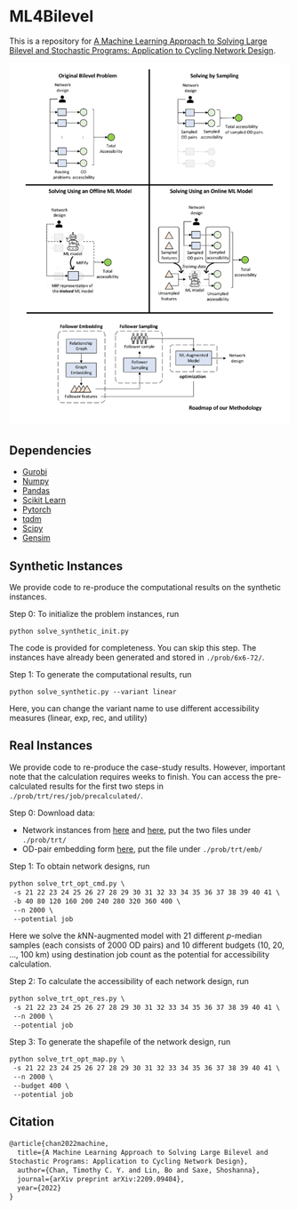 # ML4Bilevel

This is a repository for [A Machine Learning Approach to Solving Large Bilevel and Stochastic Programs: Application to Cycling Network Design](https://arxiv.org/abs/2209.09404).


<img src="./figure/illustration.png" width=1000>

## Dependencies
- [Gurobi](https://www.gurobi.com)
- [Numpy](https://numpy.org)
- [Pandas](https://pandas.pydata.org)
- [Scikit Learn](https://scikit-learn.org/stable/)
- [Pytorch](https://pytorch.org)
- [tqdm](https://tqdm.github.io)
- [Scipy](https://scipy.org)
- [Gensim](https://radimrehurek.com/gensim/)

## Synthetic Instances

We provide code to re-produce the computational results on the synthetic instances.

Step 0: To initialize the problem instances, run
```commandline
python solve_synthetic_init.py
```
The code is provided for completeness. You can skip this step. The instances have already been generated and stored in `./prob/6x6-72/`.

Step 1: To generate the computational results, run
```commandline
python solve_synthetic.py --variant linear
```
Here, you can change the variant name to use different accessibility measures (linear, exp, rec, and utility)

## Real Instances

We provide code to re-produce the case-study results. However, important note that the calculation requires weeks to finish. 
You can access the pre-calculated results for the first two steps in `./prob/trt/res/job/precalculated/`.

Step 0: Download data:
- Network instances from [here](https://utoronto-my.sharepoint.com/:u:/g/personal/imbo_lin_mail_utoronto_ca/ER5aFjv_o6NLmkHcgmZbd1kB8OyGxOEDdZiMjNU2TCBS7g?e=dMW3ZY) and [here](https://utoronto-my.sharepoint.com/:u:/g/personal/imbo_lin_mail_utoronto_ca/EXRDjhrFOBZPq5HEExgdJkQBcDzsa4SfognkGR3vRBkUlw?e=f5b1a1), put the two files under `./prob/trt/`
- OD-pair embedding form [here](https://utoronto-my.sharepoint.com/:u:/g/personal/imbo_lin_mail_utoronto_ca/EQQs1jV4WjtImJPgiYrEu_EBNblHcy1FECwaNyLwJNY_zw?e=dWge2g), put the file under `./prob/trt/emb/`

Step 1: To obtain network designs, run
```commandline
python solve_trt_opt_cmd.py \
 -s 21 22 23 24 25 26 27 28 29 30 31 32 33 34 35 36 37 38 39 40 41 \
 -b 40 80 120 160 200 240 280 320 360 400 \
 --n 2000 \
 --potential job  
```

Here we solve the *k*NN-augmented model with 21 different *p*-median samples (each consists of 2000 OD pairs) 
and 10 different budgets (10, 20, ..., 100 km) using destination job count as the potential for accessibility calculation. 


Step 2: To calculate the accessibility of each network design, run
```commandline
python solve_trt_opt_res.py \
 -s 21 22 23 24 25 26 27 28 29 30 31 32 33 34 35 36 37 38 39 40 41 \
 --n 2000 \
 --potential job  
```

Step 3: To generate the shapefile of the network design, run
```commandline
python solve_trt_opt_map.py \
 -s 21 22 23 24 25 26 27 28 29 30 31 32 33 34 35 36 37 38 39 40 41 \
 --n 2000 \
 --budget 400 \
 --potential job  
```

## Citation
```
@article{chan2022machine,
  title={A Machine Learning Approach to Solving Large Bilevel and Stochastic Programs: Application to Cycling Network Design},
  author={Chan, Timothy C. Y. and Lin, Bo and Saxe, Shoshanna},
  journal={arXiv preprint arXiv:2209.09404},
  year={2022}
}
```
